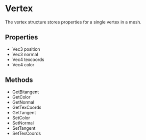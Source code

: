 # Vertex #
The vertex structure stores properties for a single vertex in a mesh.

## Properties ##
- Vec3 position
- Vec3 normal
- Vec4 texcoords
- Vec4 color

## Methods ##
- GetBitangent
- GetColor
- GetNormal
- GetTexCoords
- GetTangent
- SetColor
- SetNormal
- SetTangent
- SetTexCoords
